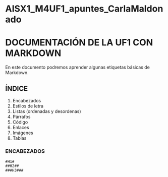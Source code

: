 # AISX1_M4UF1_apuntes_CarlaMaldonado
# DOCUMENTACIÓN DE LA UF1 CON MARKDOWN #
En este documento podremos aprender algunas etiquetas básicas de Markdown.

## ÍNDICE ##
1. Encabezados
2. Estilos de letra
3. Listas (ordenadas y desordenas)
4. Párrafos
5. Código
6. Enlaces
7. Imágenes
8. Tablas

### ENCABEZADOS ###

````
#H1#
##H2##
###H3###

````

